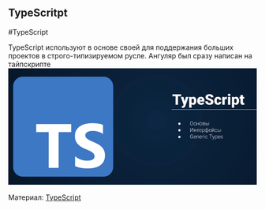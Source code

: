 ## **TypeScritpt**
#TypeScript 

TypeScript используют в основе своей для поддержания больших проектов в строго-типизируемом русле. Ангуляр был сразу написан на тайпскрипте
![](_png/Pasted%20image%2020220907172334.png)

Материал:
[TypeScript](../../WebDev/TypeScript/TypeScript.md)